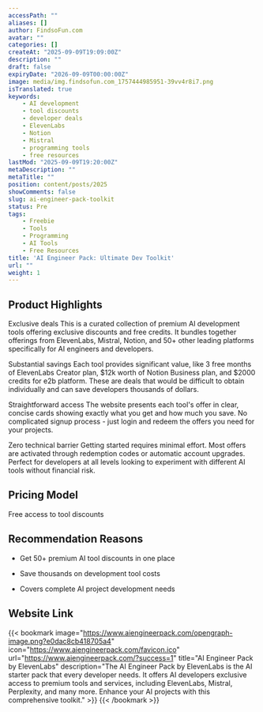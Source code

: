 ```yaml
---
accessPath: ""
aliases: []
author: FindsoFun.com
avatar: ""
categories: []
createAt: "2025-09-09T19:09:00Z"
description: ""
draft: false
expiryDate: "2026-09-09T00:00:00Z"
image: media/img.findsofun.com_1757444985951-39vv4r8i7.png
isTranslated: true
keywords:
    - AI development
    - tool discounts
    - developer deals
    - ElevenLabs
    - Notion
    - Mistral
    - programming tools
    - free resources
lastMod: "2025-09-09T19:20:00Z"
metaDescription: ""
metaTitle: ""
position: content/posts/2025
showComments: false
slug: ai-engineer-pack-toolkit
status: Pre
tags:
    - Freebie
    - Tools
    - Programming
    - AI Tools
    - Free Resources
title: 'AI Engineer Pack: Ultimate Dev Toolkit'
url: ""
weight: 1
---
```

## Product Highlights
Exclusive deals
This is a curated collection of premium AI development tools offering exclusive discounts and free credits. It bundles together offerings from ElevenLabs, Mistral, Notion, and 50+ other leading platforms specifically for AI engineers and developers.

Substantial savings
Each tool provides significant value, like 3 free months of ElevenLabs Creator plan, $12k worth of Notion Business plan, and $2000 credits for e2b platform. These are deals that would be difficult to obtain individually and can save developers thousands of dollars.

Straightforward access
The website presents each tool's offer in clear, concise cards showing exactly what you get and how much you save. No complicated signup process - just login and redeem the offers you need for your projects.

Zero technical barrier
Getting started requires minimal effort. Most offers are activated through redemption codes or automatic account upgrades. Perfect for developers at all levels looking to experiment with different AI tools without financial risk.

## Pricing Model
<!--more-->Free access to tool discounts

## Recommendation Reasons
- Get 50+ premium AI tool discounts in one place

- Save thousands on development tool costs

- Covers complete AI project development needs

## Website Link
{{< bookmark image="https://www.aiengineerpack.com/opengraph-image.png?e0dac8cb418705a4" icon="https://www.aiengineerpack.com/favicon.ico" url="https://www.aiengineerpack.com/?success=1" title="AI Engineer Pack by ElevenLabs" description="The AI Engineer Pack by ElevenLabs is the AI starter pack that every developer needs. It offers AI developers exclusive access to premium tools and services, including ElevenLabs, Mistral, Perplexity, and many more. Enhance your AI projects with this comprehensive toolkit." >}}
{{< /bookmark >}}

